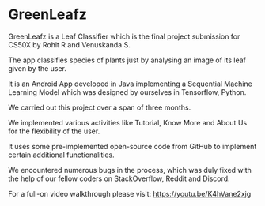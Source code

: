 # GreenLeafz

GreenLeafz is a Leaf Classifier which is the final project submission for CS50X by Rohit R and Venuskanda S.

The app classifies species of plants just by analysing an image of its leaf given by the user.

It is an Android App developed in Java implementing a Sequential Machine Learning Model which was designed by ourselves in Tensorflow, Python.

We carried out this project over a span of three months.

We implemented various activities like Tutorial, Know More and About Us for the flexibility of the user.

It uses some pre-implemented open-source code from GitHub to implement certain additional functionalities. 

We encountered numerous bugs in the process, which was duly fixed with the help of our fellow coders on StackOverflow, Reddit and Discord.

For a full-on video walkthrough please visit: https://youtu.be/K4hVane2xjg

